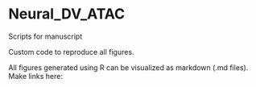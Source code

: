 # Neural_DV_ATAC
Scripts for manuscript 

Custom code to reproduce all figures. 

All figures generated using R can be visualized as markdown (.md files). Make links here: 

